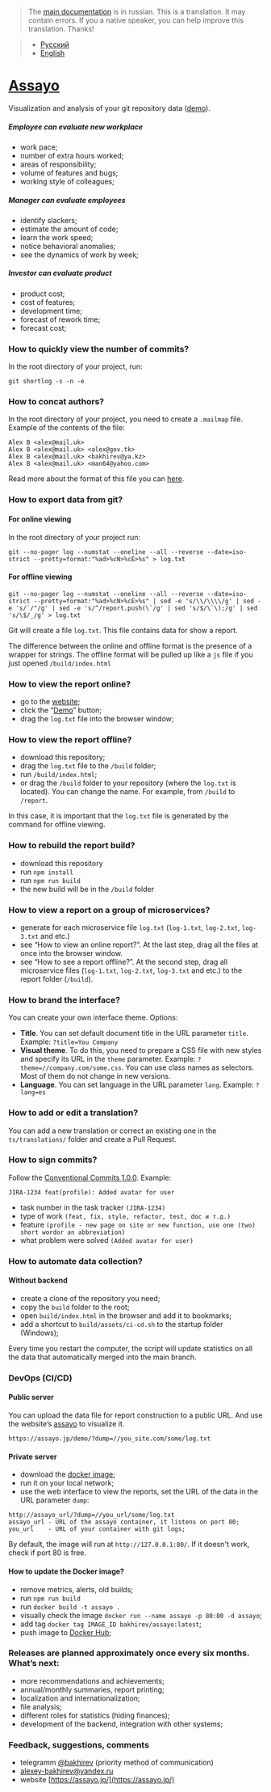 > The [main documentation](https://github.com/bakhirev/assayo/blob/main/documents/RU.md) is in russian. This is a translation. It may contain errors. If you a native speaker, you can help improve this translation. Thanks!

> - [Русский](https://github.com/bakhirev/assayo/blob/main/documents/RU.md)
> - [English](https://github.com/bakhirev/assayo)

# [Assayo](https://assayo.jp/?ref=github&lang=en)

Visualization and analysis of your git repository data ([demo](https://assayo.jp/demo/?ref=github&lang=en&dump=./test.txt)).

##### Employee can evaluate new workplace
- work pace;
- number of extra hours worked;
- areas of responsibility;
- volume of features and bugs;
- working style of colleagues;

##### Manager can evaluate employees
- identify slackers;
- estimate the amount of code;
- learn the work speed;
- notice behavioral anomalies;
- see the dynamics of work by week;

##### Investor can evaluate product
- product cost;
- cost of features;
- development time;
- forecast of rework time;
- forecast cost;

### How to quickly view the number of commits?

In the root directory of your project, run:
```
git shortlog -s -n -e
```
### How to concat authors?
In the root directory of your project, you need to create a `.mailmap` file.
Example of the contents of the file:
```
Alex B <alex@mail.uk>
Alex B <alex@mail.uk> <alex@gov.tk>
Alex B <alex@mail.uk> <bakhirev@ya.kz>
Alex B <alex@mail.uk> <man64@yahoo.com>
``` 
Read more about the format of this file you can [here](https://git-scm.com/docs/gitmailmap).

### How to export data from git?

#### For online viewing
In the root directory of your project run:
```
git --no-pager log --numstat --oneline --all --reverse --date=iso-strict --pretty=format:"%ad>%cN>%cE>%s" > log.txt
```
#### For offline viewing

```
git --no-pager log --numstat --oneline --all --reverse --date=iso-strict --pretty=format:"%ad>%cN>%cE>%s" | sed -e 's/\\/\\\\/g' | sed -e 's/`/"/g' | sed -e 's/^/report.push(\`/g' | sed 's/$/\`\);/g' | sed 's/\$/_/g' > log.txt
```
Git will create a file `log.txt`.
This file contains data for show a report.

The difference between the online and offline format is the presence of a wrapper for strings. The offline format will be pulled up like a `js` file if you just opened `/build/index.html `

### How to view the report online?
- go to the [website](https://assayo.jp/);
- click the “[Demo](https://assayo.jp/demo)” button;
- drag the `log.txt` file into the browser window;

### How to view the report offline?
- download this repository;
- drag the `log.txt` file to the `/build` folder;
- run `/build/index.html`;
- or drag the `/build` folder to your repository (where the `log.txt` is located). You can change the name. For example, from `/build` to `/report`.

In this case, it is important that the `log.txt` file is generated by the command for offline viewing.

### How to rebuild the report build?
- download this repository
- run `npm install`
- run `npm run build`
- the new build will be in the `/build` folder

### How to view a report on a group of microservices?
- generate for each microservice file `log.txt` (`log-1.txt`, `log-2.txt`, `log-3.txt` and etc.)
- see “How to view an online report?”. At the last step, drag all the files at once into the browser window.
- see “How to see a report offline?”. At the second step, drag all microservice files (`log-1.txt`, `log-2.txt`, `log-3.txt` and etc.) to the report folder (`/build`).

### How to brand the interface?
You can create your own interface theme. Options:
- **Title**. You can set default document title in the URL parameter ```title```. Example: ```?title=You Company```
- **Visual theme**. To do this, you need to prepare a CSS file with new styles and specify its URL in the ```theme``` parameter. Example: ```?theme=//company.com/some.css```. You can use class names as selectors. Most of them do not change in new versions.
- **Language**. You can set language in the URL parameter ```lang```. Example: ```?lang=es```

### How to add or edit a translation?

You can add a new translation or correct an existing one in the ```ts/translations/``` folder and create a Pull Request.

### How to sign commits?

Follow the [Conventional Commits 1.0.0](https://www.conventionalcommits.org/en/v1.0.0/). Example:
```
JIRA-1234 feat(profile): Added avatar for user 
```
- task number in the task tracker `(JIRA-1234)`
- type of work `(feat, fix, style, refactor, test, doc и т.д.)`
- feature `(profile - new page on site or new function, use one (two) short wordor an abbreviation)`
- what problem were solved `(Added avatar for user)`

### How to automate data collection?

#### Without backend
- create a clone of the repository you need;
- copy the `build` folder to the root;
- open `build/index.html` in the browser and add it to bookmarks;
- add a shortcut to `build/assets/ci-cd.sh` to the startup folder (Windows);

Every time you restart the computer, the script will update statistics on all the data that automatically merged into the main branch.

### DevOps (CI/CD)

#### Public server
You can upload the data file for report construction to a public URL. And use the website’s [assayo](https://assayo.jp/?ref=github&lang=en) to visualize it.
```
https://assayo.jp/demo/?dump=//you_site.com/some/log.txt
```

#### Private server
- download the [docker image](https://hub.docker.com/r/bakhirev/assayo);
- run it on your local network;
- use the web interface to view the reports, set the URL of the data in the URL parameter ```dump```:
```
http://assayo_url/?dump=//you_url/some/log.txt
assayo_url - URL of the assayo container, it listens on port 80;
you_url    - URL of your container with git logs;
```

By default, the image will run at ```http://127.0.0.1:80/```. If it doesn't work, check if port 80 is free.

#### How to update the Docker image?
- remove metrics, alerts, old builds;
- run ```npm run build```
- run ```docker build -t assayo .```
- visually check the image ```docker run --name assayo -p 80:80 -d assayo```;
- add tag ```docker tag IMAGE_ID bakhirev/assayo:latest```;
- push image to [Docker Hub](https://hub.docker.com/r/bakhirev/assayo);

### Releases are planned approximately once every six months. What’s next:
- more recommendations and achievements;
- annual/monthly summaries, report printing;
- localization and internationalization;
- file analysis;
- different roles for statistics (hiding finances);
- development of the backend, integration with other systems;

### Feedback, suggestions, comments
- telegramm [@bakhirev](https://t.me/bakhirev) (priority method of communication)
- [alexey-bakhirev@yandex.ru](mailto:alexey-bakhirev@yandex.ru)
- website [https://assayo.jp/](https://assayo.jp/)

